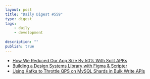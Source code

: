 ```yaml
---
layout: post
title: "Daily Digest #559"
type: digest
tags: 
    - daily
    - development
    
description: ""
publish: true
---
```


- [How We Reduced Our App Size By 50% With Split APKs](https://levelup.gitconnected.com/how-we-reduced-our-app-size-by-50-with-split-apks-c71196bbdde5)
- [Building a Design Systems Library with Figma & Scripter](https://eng.lyft.com/building-a-design-systems-library-with-figma-scripter-c046df0a895c)
- [Using Kafka to Throttle QPS on MySQL Shards in Bulk Write APIs](https://stackshare.io/pinterest/using-kafka-to-throttle-qps-on-mysql-shards-in-bulk-write-apis)
